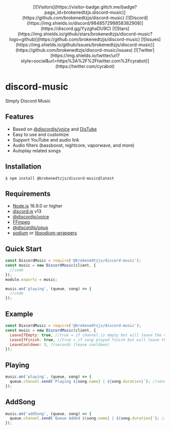 <div align='center'>
[![Visitors](https://visitor-badge.glitch.me/badge?page_id=brokenedtzjs.discord-music)](https://github.com/brokenedtzjs/discord-music)
[![Discord](https://img.shields.io/discord/984857299858382908)](https://discord.gg/YyzghaDU9C)
[![Stars](https://img.shields.io/github/stars/brokenedtzjs/discord-music?logo=github)](https://github.com/brokenedtzjs/discord-music)
[![Issues](https://img.shields.io/github/issues/brokenedtzjs/discord-music)](https://github.com/brokenedtzjs/discord-music/issues)
[![Twitter](https://img.shields.io/twitter/url?style=social&url=https%3A%2F%2Ftwitter.com%2Fcyrabot)](https://twitter.com/cyrabot)
</div>

# discord-music
Simply Discord Music  

## Features

- Based on [@discordjs/voice](https://github.com/discordjs/voice) and [DisTube](https://github.com/skick1234/DisTube)
- Easy to use and customize
- Support YouTube and audio link
- Audio filters (bassboost, nightcore, vaporwave, and more)
- Autoplay related songs

## Installation

```npm
$ npm install @brokenedtzjs/discord-music@latest
```

## Requirements
- [Node.js](https://nodejs.org) 16.9.0 or higher
- [discord.js](https://discord.js.org) v13
- [@discordjs/voice](https://github.com/discordjs/voice)
- [FFmpeg](https://www.ffmpeg.org/download.html)
- [@discordjs/opus](https://github.com/discordjs/opus)
- [sodium](https://www.npmjs.com/package/sodium) or [libsodium-wrappers](https://www.npmjs.com/package/libsodium-wrappers)

## Quick Start
```js
const DiscordMusic = require('@brokenedtzjs/discord-music');
const music = new DiscordMusic(client, {
  //code
});
module.exports = music;
```

```js
music.on('playing', (queue, song) => {
  //code
});
```

## Example
```js
const DiscordMusic = require('@brokenedtzjs/discord-music');
const music = new DiscordMusic(client, {
  LeaveIfEmpty: true, //true = if channel is empty bot will leave the channel
  LeaveIfFinish: true, //true = if song played finish bot will leave the channel
  LeaveCooldown: 3, //seconds (leave cooldown)
});
```

## Playing

```js
music.on('playing', (queue, song) => {
  queue.channel.send(`Playing ${song.name} | ${song.duration}`); //send message when music start playing
});
```

## AddSong

```js
music.on('addSong', (queue, song) => {
  queue.channel.send(`Queue Added ${song.name} | ${song.duration}`); //send message when added song to queue
});
```

